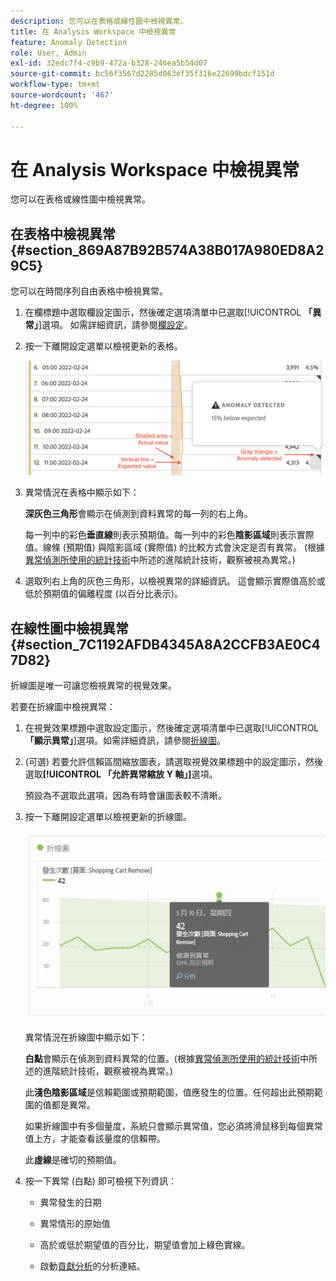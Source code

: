 ```yaml
---
description: 您可以在表格或線性圖中檢視異常。
title: 在 Analysis Workspace 中檢視異常
feature: Anomaly Detection
role: User, Admin
exl-id: 32edc7f4-c9b9-472a-b328-246ea5b54d07
source-git-commit: bc56f3567d2285d063ef35f316e22699bdcf151d
workflow-type: tm+mt
source-wordcount: '467'
ht-degree: 100%

---
```


# 在 Analysis Workspace 中檢視異常

您可以在表格或線性圖中檢視異常。

## 在表格中檢視異常 {#section_869A87B92B574A38B017A980ED8A29C5}

您可以在時間序列自由表格中檢視異常。

1. 在欄標題中選取欄設定圖示，然後確定選項清單中已選取&#x200B;[!UICONTROL **「異常」**]&#x200B;選項。 如需詳細資訊，請參閱[欄設定](/help/analyze/analysis-workspace/visualizations/freeform-table/column-row-settings/column-settings.md)。

1. 按一下離開設定選單以檢視更新的表格。

   ![](assets/anomaly_detected.png)

1. 異常情況在表格中顯示如下：

   **深灰色三角形**&#x200B;會顯示在偵測到資料異常的每一列的右上角。

   每一列中的彩色&#x200B;**垂直線**&#x200B;則表示預期值。每一列中的彩色&#x200B;**陰影區域**&#x200B;則表示實際值。線條 (預期值) 與陰影區域 (實際值) 的比較方式會決定是否有異常。 (根據[異常偵測所使用的統計技術](/help/analyze/analysis-workspace/virtual-analyst/c-anomaly-detection/statistics-anomaly-detection.md)中所述的進階統計技術，觀察被視為異常。)

1. 選取列右上角的灰色三角形，以檢視異常的詳細資訊。 這會顯示實際值高於或低於預期值的偏離程度 (以百分比表示)。

## 在線性圖中檢視異常 {#section_7C1192AFDB4345A8A2CCFB3AE0C47D82}

折線圖是唯一可讓您檢視異常的視覺效果。

若要在折線圖中檢視異常：

1. 在視覺效果標題中選取設定圖示，然後確定選項清單中已選取&#x200B;[!UICONTROL **「顯示異常」**]&#x200B;選項。如需詳細資訊，請參閱[折線圖](/help/analyze/analysis-workspace/visualizations/line.md)。

1. (可選) 若要允許信賴區間縮放圖表，請選取視覺效果標題中的設定圖示，然後選取&#x200B;**[!UICONTROL 「允許異常縮放 Y 軸」]**&#x200B;選項。

   預設為不選取此選項，因為有時會讓圖表較不清晰。

1. 按一下離開設定選單以檢視更新的折線圖。

   ![](assets/anomaly_linechart.png)

   異常情況在折線圖中顯示如下：

   **白點**&#x200B;會顯示在偵測到資料異常的位置。(根據[異常偵測所使用的統計技術](/help/analyze/analysis-workspace/virtual-analyst/c-anomaly-detection/statistics-anomaly-detection.md)中所述的進階統計技術，觀察被視為異常。)

   此&#x200B;**淺色陰影區域**&#x200B;是信賴範圍或預期範圍，值應發生的位置。任何超出此預期範圍的值都是異常。

   如果折線圖中有多個量度，系統只會顯示異常值，您必須將滑鼠移到每個異常值上方，才能查看該量度的信賴帶。

   此&#x200B;**虛線**&#x200B;是確切的預期值。

1. 按一下異常 (白點) 即可檢視下列資訊：

   * 異常發生的日期

   * 異常情形的原始值

   * 高於或低於期望值的百分比，期望值會加上綠色實線。

   * 啟動[貢獻分析](/help/analyze/analysis-workspace/virtual-analyst/contribution-analysis/ca-tokens.md)的分析連結。





